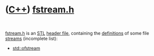 
 

 

 

 

 

([C++](Cpp.md)) [fstream.h](CppFstreamH.md)
=============================================

 

[fstream.h](CppFstreamH.md) is an [STL](CppStl.md) [header
file](CppHeaderFile.md), containing the
[definitions](CppDefinition.md) of some file [streams](CppStream.md)
(incomplete list):

-   [std::ofstream](CppOfstream.md)

 

 

 

 

 

 

